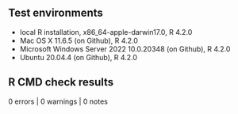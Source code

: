 ## Test environments

* local R installation, x86_64-apple-darwin17.0, R 4.2.0
* Mac OS X 11.6.5 (on Github), R 4.2.0
* Microsoft Windows Server 2022 10.0.20348 (on Github), R 4.2.0
* Ubuntu 20.04.4 (on Github), R 4.2.0

## R CMD check results

0 errors | 0 warnings | 0 notes
